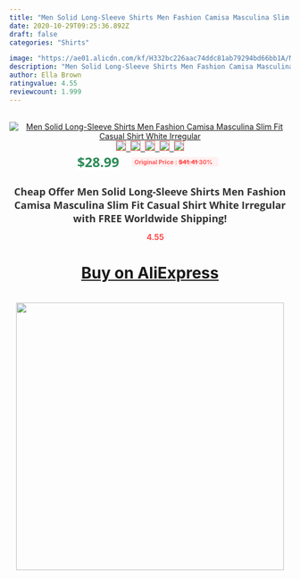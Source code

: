 ```yaml
---
title: "Men Solid Long-Sleeve Shirts Men Fashion Camisa Masculina Slim Fit Casual Shirt White Irregular"
date: 2020-10-29T09:25:36.892Z
draft: false
categories: "Shirts"

image: "https://ae01.alicdn.com/kf/H332bc226aac74ddc81ab79294bd66bb1A/Men-Solid-Long-Sleeve-Shirts-Men-Fashion-Camisa-Masculina-Slim-Fit-Casual-Shirt-White-Irregular.png_220x220.png"
description: "Men Solid Long-Sleeve Shirts Men Fashion Camisa Masculina Slim Fit Casual Shirt White Irregular"
author: Ella Brown
ratingvalue: 4.55
reviewcount: 1.999
---
```

<br>
<div style="text-align: center;">
<a href="https://s.click.aliexpress.com/e/_990R29" target="_blank" rel="nofollow noopener noreferrer"><img alt="Men Solid Long-Sleeve Shirts Men Fashion Camisa Masculina Slim Fit Casual Shirt White Irregular" class="magnifier-image" src="https://ae01.alicdn.com/kf/H332bc226aac74ddc81ab79294bd66bb1A/Men-Solid-Long-Sleeve-Shirts-Men-Fashion-Camisa-Masculina-Slim-Fit-Casual-Shirt-White-Irregular.png_220x220.png_640x640.jpg">
<br>
<img style="border:1px solid salmon" src="https://ae01.alicdn.com/kf/H332bc226aac74ddc81ab79294bd66bb1A/Men-Solid-Long-Sleeve-Shirts-Men-Fashion-Camisa-Masculina-Slim-Fit-Casual-Shirt-White-Irregular.png_120x120.jpg">&nbsp;&nbsp;<img style="border:1px solid salmon" src="https://ae01.alicdn.com/kf/Hfbf6f0ebf106485caaec831dbec12323U/Men-Solid-Long-Sleeve-Shirts-Men-Fashion-Camisa-Masculina-Slim-Fit-Casual-Shirt-White-Irregular.png_120x120.jpg">&nbsp;&nbsp;<img style="border:1px solid salmon" src="https://ae01.alicdn.com/kf/H52d151e5533b459fb152907aa7bf46ccc/Men-Solid-Long-Sleeve-Shirts-Men-Fashion-Camisa-Masculina-Slim-Fit-Casual-Shirt-White-Irregular.jpg_120x120.jpg">&nbsp;&nbsp;<img style="border:1px solid salmon" src="https://ae01.alicdn.com/kf/He2a2c62315664dfc89db1eaf0ec0a724X/Men-Solid-Long-Sleeve-Shirts-Men-Fashion-Camisa-Masculina-Slim-Fit-Casual-Shirt-White-Irregular.jpg_120x120.jpg">&nbsp;&nbsp;<img style="border:1px solid salmon" src="https://ae01.alicdn.com/kf/Hc10bb59f26354e9996767bf9160840f09/Men-Solid-Long-Sleeve-Shirts-Men-Fashion-Camisa-Masculina-Slim-Fit-Casual-Shirt-White-Irregular.png_120x120.jpg"></a></div><br0>
<div style="text-align: center;"><span style="background-color: white; border: 0px; box-sizing: border-box; color: seagreen; display: inline-block; font-family: &quot;open sans&quot; , &quot;arial&quot; , &quot;helvetica&quot; , sans-serif , &quot;heiti&quot;; font-size: 24px; font-stretch: inherit; font-weight: 700; line-height: inherit; margin: 0px 10px 0px 0px; padding: 0px; vertical-align: middle;">$28.99 </span>
<span style="background: rgb(255 , 241 , 241); border-radius: 3px; border: 0px; box-sizing: border-box; color: #ff4747; display: inline-block; font-family: inherit; font-size: 12px; font-stretch: inherit; font-style: inherit; font-variant: inherit; font-weight: 600; line-height: inherit; margin: 0px; padding: 2px 5px; transform: scale(0.9); vertical-align: middle;">Original Price : <b style="text-decoration: line-through;">$41.41 </b> 30%&nbsp;&nbsp;</span></div>
<h1 style="color: #333333; display: inline-block; font-family: &quot;open sans&quot; , &quot;arial&quot; , &quot;helvetica&quot; , sans-serif , &quot;heiti&quot;; font-size: 18px; font-stretch: inherit; font-weight: 700; text-align: center;">Cheap Offer Men Solid Long-Sleeve Shirts Men Fashion Camisa Masculina Slim Fit Casual Shirt White Irregular with FREE Worldwide Shipping!</h1>
<div style="color: #ff4747; text-align: center;">
<img src="https://4.bp.blogspot.com/-M0ZcTcb-5uY/XleCXlxnR4I/AAAAAAAAAEc/OrjgMkXV1oMQFaCRZj5HQwOCBcu3w1FegCPcBGAYYCw/s1600/star.png" style="height: 15px;">&nbsp;<b>4.55</b></div>
<div class="button_cont" align="center"><a class="buynow_a" href="https://s.click.aliexpress.com/e/_990R29" target="_blank" rel="nofollow noopener noreferrer"><H1>Buy on AliExpress</H1></a></div><br>
<div class="separator" style="clear: both; text-align: center;">
<img src="https://lh3.googleusercontent.com/-pTy5HemUv9M/XlePHvY0dAI/AAAAAAAAAE4/0nX5iRUoIWY8eMW9Dpxeirr157OZliDIgCLcBGAsYHQ/s1600/badge.gif" width="480">
</div>
